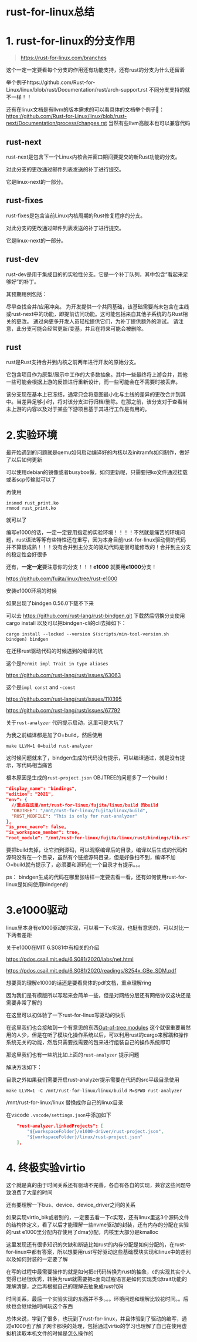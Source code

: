 # rust-for-linux总结

# 1. rust-for-linux的分支作用

> https://rust-for-linux.com/branches

这个一定一定要看每个分支的作用还有功能支持，还有rust的分支为什么还留着

举个例子https://github.com/Rust-for-Linux/linux/blob/rust/Documentation/rust/arch-support.rst 不同分支支持的就不一样！！

还有在linux文档是有llvm的版本需求的可以看具体的文档举个例子🌰： https://github.com/Rust-for-Linux/linux/blob/rust-next/Documentation/process/changes.rst 当然有些llvm高版本也可以兼容代码

## rust-next

rust-next是包含下一个Linux内核合并窗口期间要提交的新Rust功能的分支。

对此分支的更改通过邮件列表发送的补丁进行提交。

它是linux-next的一部分。

## rust-fixes

rust-fixes是包含当前Linux内核周期的Rust修复程序的分支。

对此分支的更改通过邮件列表发送的补丁进行提交。

它是linux-next的一部分。

## rust-dev

rust-dev是用于集成目的的实验性分支。它是一个补丁队列，其中包含“看起来足够好”的补丁。

其预期用例包括：

尽早查找合并/应用冲突。 为开发提供一个共同基础，该基础需要尚未包含在主线或rust-next中的功能，即提前访问功能。这可能包括来自其他子系统的与Rust相关的更改。 通过向更多开发人员轻松提供它们，为补丁提供额外的测试。 请注意，此分支可能会经常更新/变基，并且在将来可能会被删除。

## rust

rust是Rust支持合并到内核之前两年进行开发的原始分支。

它包含项目作为原型/展示中工作的大多数抽象。其中一些最终将上游合并，其他一些可能会根据上游的反馈进行重新设计，而一些可能会在不需要时被丢弃。

该分支现在基本上已冻结，通常只会将意图最小化与主线的差异的更改合并到其中。当差异足够小时，将对该分支进行归档/删除。在那之前，该分支对于查看尚未上游的内容以及对于某些下游项目基于其进行工作是有用的。



# 2.实验环境

最开始遇到的问题就是qemu如何启动编译好的内核以及initramfs如何制作，做好了以后如何更新



可以使用debian的镜像或者busybox做，如何更新呢，只需要把ko文件通过挂载或者scp传输就可以了



再使用 

```shell
insmod rust_print.ko
rmmod rust_print.ko
```

就可以了





编写e1000的话，一定一定要用指定的实验环境！！！！不然就是痛苦的环境问题，rust语法等等有些特性还在重写，因为本身目前rust-for-linux驱动侧的代码并不算很成熟！！！没有合并到主分支的驱动代码是很可能修改的！合并到主分支的稳定性会好很多

还有，**一定一定**要注意你的分支！！！**e1000** 就要用**e1000**分支！

https://github.com/fujita/linux/tree/rust-e1000



安装e1000环境的时候

如果出现了bindgen 0.56.0下载不下来

可以去 https://github.com/rust-lang/rust-bindgen.git 下载然后切换分支使用cargo install 以及可以把bindgen-cli的cli去掉如下：

```shell
cargo install --locked --version $(scripts/min-tool-version.sh bindgen) bindgen
```





在迁移rust驱动代码的时候遇到的编译的坑

这个是`Permit impl Trait in type aliases`

https://github.com/rust-lang/rust/issues/63063

这个是`impl const` and `~const` 

https://github.com/rust-lang/rust/issues/110395

https://github.com/rust-lang/rust/issues/67792



关于`rust-analyzer` 代码提示启动，这里可是大坑了



为我之前编译都是加了O=build，然后使用

```shell
make LLVM=1 O=build rust-analyzer
```

这时候问题就来了，bindgen生成的代码没有提示，可以编译通过，就是没有提示，写代码相当痛苦

根本原因是生成的`rust-project.json` OBJTREE的问题多了一个build！

```json
"display_name": "bindings",
"edition": "2021",
"env": {
  //重点在这里/mnt/rust-for-linux/fujita/linux/build 的build
  "OBJTREE": "/mnt/rust-for-linux/fujita/linux/build",
  "RUST_MODFILE": "This is only for rust-analyzer"
},
"is_proc_macro": false,
"is_workspace_member": true,
"root_module": "/mnt/rust-for-linux/fujita/linux/rust/bindings/lib.rs"
```

要把build去掉，让它扫到源码，可以观察编译后的目录，编译以后生成的代码和源码没有在一个目录，虽然有个链接源码目录，但是好像扫不到，编译不加O=build就有提示了，必须要和源码在一个目录才有提示。。。





ps： bindgen生成的代码在哪里张啥样一定要去看一看，还有如何使用rust-for-linux是如何使用bindgen的



# 3.e1000驱动

linux里本身有e1000驱动的实现，可以看一下c实现，也挺有意思的，可以对比一下两者差距

关于e1000在MIT 6.S081中有相关的介绍

https://pdos.csail.mit.edu/6.S081/2020/labs/net.html

https://pdos.csail.mit.edu/6.S081/2020/readings/8254x_GBe_SDM.pdf

想要真的理解e1000的话还是要看具体的pdf文档，重点理解ring

因为我们是有模版所以写起来会简单一些，但是对网络分层还有网络协议这块还是需要非常了解的





在这里可以初体验了一下rust-for-linux写驱动的快乐



在这里我们也会接触到一个有意思的东西[Out-of-tree modules](https://rust-for-linux.com/out-of-tree-modules#out-of-tree-modules) 这个就很重要虽然用的人少，但是在听了模块化操作系统以后，可以利用rust的cargo来解耦和操作系统无关的功能，然后只需要找需要的包来进行组装自己的操作系统即可



那这里我们也有一些坑比如上面的`rust-analyzer` 提示问题



解决方法如下：

目录之外如果我们需要开启rust-analyzer提示需要在代码的src平级目录使用

```shell
make LLVM=1 -C /mnt/rust-for-linux/linux/build M=$PWD rust-analyzer
```

/mnt/rust-for-linux/linux 替换成你自己的linux目录



在vscode `.vscode/settings.json`中添加如下

```json
    "rust-analyzer.linkedProjects": [
        "${workspaceFolder}/e1000-driver/rust-project.json",
        "${workspaceFolder}/linux/rust-project.json"
    ],
```



# 4. 终极实验virtio

这个就是真的由于时间关系还有驱动不完善，各自有各自的实现，兼容这些问题导致浪费了大量的时间

还有要理解一下bus、device、device_driver之间的关系

如果实现virtio_blk或者别的，一定要去看一下c实现，还有linux里这3个源码文件的结构体定义，看了以后才能理解一些nvme驱动的封装，还有内存的分配在实验的rust e1000里分配内存使用了dma分配，内核里大部分是kmalloc



这里发现还有很多知识的欠缺和断链比如rust的内存分配是如何分配的，在rust-for-linux中都有答案，所以想要用rust写好驱动这些基础模块实现和linux中的差别以及如何封装的一定要了解



在写的过程中最需要操作的就是如何把c代码转换为rust的抽象，c的实现其实个人觉得已经很优秀，转换为rust就需要把c面向过程语言是如何实现类似trait功能的理解清楚，之后再根据自己的理解去抽象成rust代码







时间关系，最后一个实验实现的东西并不多。。。环境问题和理解比较花时间。。后续也会继续抽时间玩这个东西





总体来说，学到了很多，也玩到了rust-for-linux，并且体验到了驱动的编写，通过e1000也了解了网卡那块的处理，包括通过virtio的学习也理解了自己在使用虚拟机读取本机文件的时候是怎么操作的

